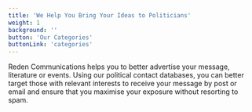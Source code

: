 ```yaml
---
title: 'We Help You Bring Your Ideas to Politicians'
weight: 1
background: ''
button: 'Our Categories'
buttonLink: 'categories'
---
```


Reden Communications helps you to better advertise your message, literature or events. Using our political contact databases, you can better target those with relevant interests to receive your message by post or email and ensure that you maximise your exposure without resorting to spam.
